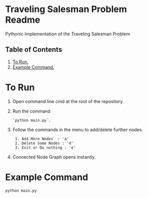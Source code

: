 # Traveling Salesman Problem Readme
Pythonic Implementation of the Traveling Salesman Problem


## Table of Contents
1. [ To Run. ](#Using)
2. [ Example Command. ](#example)

<a name="using"></a>
# To Run
1.  Open command line cmd at the root of the repository.
2.  Run the command   

        `python main.py`.
3. Follow the commands in the menu to add/delete further nodes.

        1. Add More Nodes  : 'a'
        2. Delete Some Nodes : 'd'
        3. Exit or Do nothing : 'e'

4. Connected Node Graph opens instantly.

<a name="example"></a>
# Example Command
`python main.py`